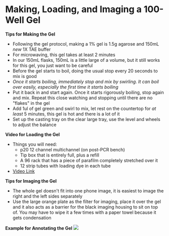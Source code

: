 # Making, Loading, and Imaging a 100-Well Gel

**Tips for Making the Gel**

- Following the gel protocol, making a 1% gel is 1.5g agarose and 150mL _new_ 1X TAE buffer
- For microwaving, this gel takes at least 2 minutes
- In our 150mL flasks, 150mL is a little large of a volume, but it still works for this gel, you just want to be careful
- Before the gel starts to boil, doing the usual stop every 20 seconds to mix is good
- _Once it starts boiling, immediately stop and mix by swirling. It can boil over easily, especially the first time it starts boiling_
- Put it back in and start again. Once it starts rigorously boiling, stop again and mix. Repeat this close watching and stopping until there are no "flakes" in the gel
- Add 1ul of gel green and swirl to mix, let rest on the countertop for _at least_ 5 minutes, this gel is hot and there is a lot of it
- Set up the casting tray on the clear large tray, use the level and wheels to adjust the balance

**Video for Loading the Gel**  
- Things you will need:
  - p20 12 channel multichannel (on post-PCR bench)
  - Tip box that is entirely full, plus a refill
  - A 96 rack that has a piece of parafilm completely stretched over it
  - 12 strip tubes with loading dye in each tube
- [Video Link](https://www.youtube.com/watch?v=Yn9HbTonTnU)

**Tips for Imaging the Gel**
- The whole gel doesn't fit into one phone image, it is easiest to image the right and the left sides separately
- Use the large orange plate as the filter for imaging, place it over the gel and it also acts as a barrier for the black imaging housing to sit on top of. You may have to wipe it a few times with a paper towel because it gets condensation

**Example for Annotating the Gel**
![](https://raw.githubusercontent.com/meschedl/PPP-Lab-Resources/master/images/20210202p2004.jpg)
